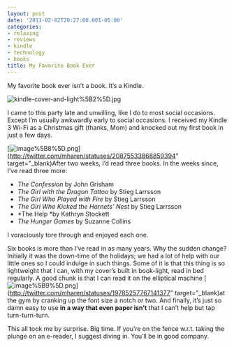 ```yaml
---
layout: post
date: '2011-02-02T20:27:00.001-05:00'
categories:
- relaxing
- reviews
- kindle
- technology
- books
title: My Favorite Book Ever
---
```



My favorite book ever isn’t a book. It’s a Kindle.  

![kindle-cover-and-light%5B2%5D.jpg](/assets/2011/kindle-cover-and-light%5B2%5D.jpg)

I came to this party late and unwilling, like I do to most social occasions. Except I’m usually awkwardly early to social occasions. I received my Kindle 3 Wi-Fi as a Christmas gift (thanks, Mom) and knocked out my first book in just a few days. 

[![image%5B8%5D.png](/assets/2011/image%5B8%5D.png)](http://twitter.com/mharen/statuses/20875533868859394" target="_blank)After two weeks, I’d read three books. In the weeks since, I’ve read three more:  <ul>   <li>*The Confession* by John Grisham</li>    <li>*The Girl with the Dragon Tattoo* by Stieg Larrsson</li>    <li>*The Girl Who Played with Fire* by Stieg Larrsson</li>    <li>*The Girl Who Kicked the Hornets’ Nest* by Stieg Larrsson</li>    <li>*The Help *by Kathryn Stockett</li>    <li>*The Hunger Games* by Suzanne Collins</li> </ul>

I voraciously tore through and enjoyed each one. 

Six books is more than I’ve read in as many years. Why the sudden change? Initially it was the down-time of the holidays; we had a lot of help with our little ones so I could indulge in such things. Some of it is that this thing is so lightweight that I can, with my cover’s built in book-light, read in bed regularly. A good chunk is that I can read it on the elliptical machine [![image%5B9%5D.png](/assets/2011/image%5B9%5D.png)](http://twitter.com/mharen/statuses/19785257767141377" target="_blank)at the gym by cranking up the font size a notch or two. And finally, it’s just so damn easy to use **in a way that even paper isn’t** that I can’t help but tap turn-turn-turn.

This all took me by surprise. Big time. If you’re on the fence w.r.t. taking the plunge on an e-reader, I suggest diving in. You’ll be in good company.